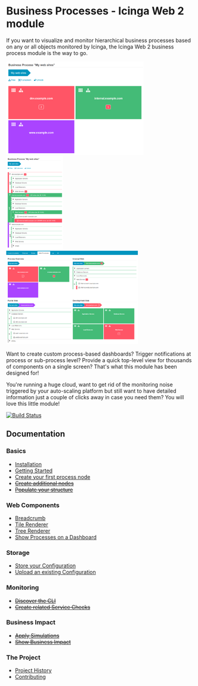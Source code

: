 Business Processes - Icinga Web 2 module
========================================

If you want to visualize and monitor hierarchical business processes based on
any or all objects monitored by Icinga, the Icinga Web 2 business process
module is the way to go.

[![Tile View](doc/screenshot/00_preview/0005_preview-smaller-tile-view.png)](doc/13-Web-Components-Tile-Renderer.md)
[![Tree View](doc/screenshot/00_preview/0006_preview-smaller-tree-view.png)](doc/14-Web-Components-Tree-Renderer.md)
[![Dashboard](doc/screenshot/00_preview/0007_preview-smallerbusinessprocesses-on-dashboard.png)](doc/16-Add-To-Dashboard.md)

Want to create custom process-based dashboards? Trigger notifications at
process or sub-process level? Provide a quick top-level view for thousands of
components on a single screen? That's what this module has been designed for!

You're running a huge cloud, want to get rid of the monitoring noise triggered
by your auto-scaling platform but still want to have detailed information just
a couple of clicks away in case you need them? You will love this little module!

[![Build Status](https://travis-ci.org/Icinga/icingaweb2-module-businessprocess.svg?branch=master)](https://travis-ci.org/Icinga/icingaweb2-module-businessprocess)

Documentation
-------------

### Basics
* [Installation](doc/01-Installation.md)
* [Getting Started](doc/02-Getting-Started.md)
* [Create your first process node](doc/03-Create-your-first-process-node.md)
* [~~Create additional nodes~~](doc/04-Create-additional-nodes.md)
* [~~Populate your structure~~](doc/05-Populate-your-structure.md)

### Web Components
* [Breadcrumb](doc/12-Web-Components-Breadcrumb.md)
* [Tile Renderer](doc/13-Web-Components-Tile-Renderer.md)
* [Tree Renderer](doc/14-Web-Components-Tree-Renderer.md)
* [Show Processes on a Dashboard](doc/16-Add-To-Dashboard.md)

### Storage
* [Store your Configuration](doc/21-Store-Config.md)
* [Upload an existing Configuration](doc/22-Upload-Config.md)

### Monitoring
* [~~Discover the CLI~~](doc/31-Discover-the-CLI.md)
* [~~Create related Service Checks~~](doc/32-Create-Service-Checks.md)

### Business Impact
* [~~Apply Simulations~~](doc/41-Simulations.md)
* [~~Show Business Impact~~](doc/42-Business-Impact.md)

### The Project
* [Project History](doc/81-History.md)
* [Contributing](doc/84-Contributing.md)

